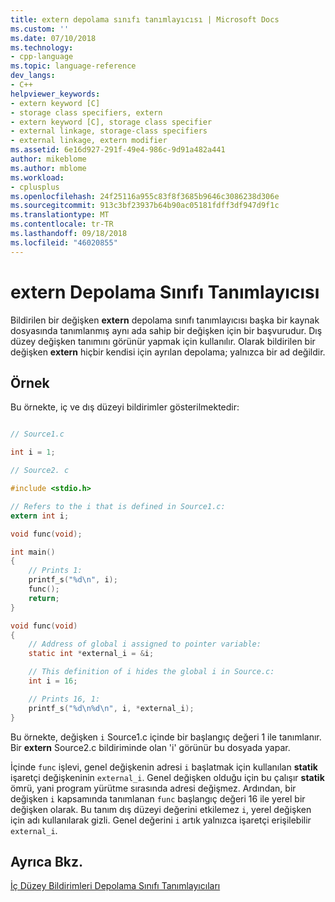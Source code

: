 ```yaml
---
title: extern depolama sınıfı tanımlayıcısı | Microsoft Docs
ms.custom: ''
ms.date: 07/10/2018
ms.technology:
- cpp-language
ms.topic: language-reference
dev_langs:
- C++
helpviewer_keywords:
- extern keyword [C]
- storage class specifiers, extern
- extern keyword [C], storage class specifier
- external linkage, storage-class specifiers
- external linkage, extern modifier
ms.assetid: 6e16d927-291f-49e4-986c-9d91a482a441
author: mikeblome
ms.author: mblome
ms.workload:
- cplusplus
ms.openlocfilehash: 24f25116a955c83f8f3685b9646c3086238d306e
ms.sourcegitcommit: 913c3bf23937b64b90ac05181fdff3df947d9f1c
ms.translationtype: MT
ms.contentlocale: tr-TR
ms.lasthandoff: 09/18/2018
ms.locfileid: "46020855"
---
```

# <a name="extern-storage-class-specifier"></a>extern Depolama Sınıfı Tanımlayıcısı

Bildirilen bir değişken **extern** depolama sınıfı tanımlayıcısı başka bir kaynak dosyasında tanımlanmış aynı ada sahip bir değişken için bir başvurudur. Dış düzey değişken tanımını görünür yapmak için kullanılır. Olarak bildirilen bir değişken **extern** hiçbir kendisi için ayrılan depolama; yalnızca bir ad değildir.

## <a name="example"></a>Örnek

Bu örnekte, iç ve dış düzeyi bildirimler gösterilmektedir:

```c

// Source1.c

int i = 1;

// Source2. c

#include <stdio.h>

// Refers to the i that is defined in Source1.c:
extern int i;

void func(void);

int main()
{
    // Prints 1:
    printf_s("%d\n", i);
    func();
    return;
}

void func(void)
{
    // Address of global i assigned to pointer variable:
    static int *external_i = &i;

    // This definition of i hides the global i in Source.c:
    int i = 16;

    // Prints 16, 1:
    printf_s("%d\n%d\n", i, *external_i);
}
```

Bu örnekte, değişken `i` Source1.c içinde bir başlangıç değeri 1 ile tanımlanır. Bir **extern** Source2.c bildiriminde olan 'i' görünür bu dosyada yapar.

İçinde `func` işlevi, genel değişkenin adresi `i` başlatmak için kullanılan **statik** işaretçi değişkeninin `external_i`. Genel değişken olduğu için bu çalışır **statik** ömrü, yani program yürütme sırasında adresi değişmez. Ardından, bir değişken `i` kapsamında tanımlanan `func` başlangıç değeri 16 ile yerel bir değişken olarak. Bu tanım dış düzeyi değerini etkilemez `i`, yerel değişken için adı kullanılarak gizli. Genel değerini `i` artık yalnızca işaretçi erişilebilir `external_i`.

## <a name="see-also"></a>Ayrıca Bkz.

[İç Düzey Bildirimleri Depolama Sınıfı Tanımlayıcıları](../c-language/storage-class-specifiers-for-internal-level-declarations.md)